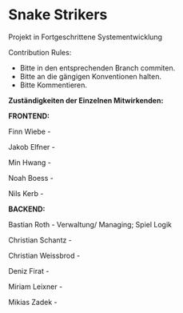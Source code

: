 # Snake Strikers
Projekt in Fortgeschrittene Systementwicklung

Contribution Rules:
- Bitte in den entsprechenden Branch commiten.
- Bitte an die gängigen Konventionen halten.
- Bitte Kommentieren.

**Zuständigkeiten der Einzelnen Mitwirkenden:**

**FRONTEND:**

Finn Wiebe - 

Jakob Elfner -

Min Hwang -

Noah Boess -

Nils Kerb -


**BACKEND:**

Bastian Roth - Verwaltung/ Managing; Spiel Logik

Christian Schantz -

Christian Weissbrod -

Deniz Firat -

Miriam Leixner -

Mikias Zadek -

